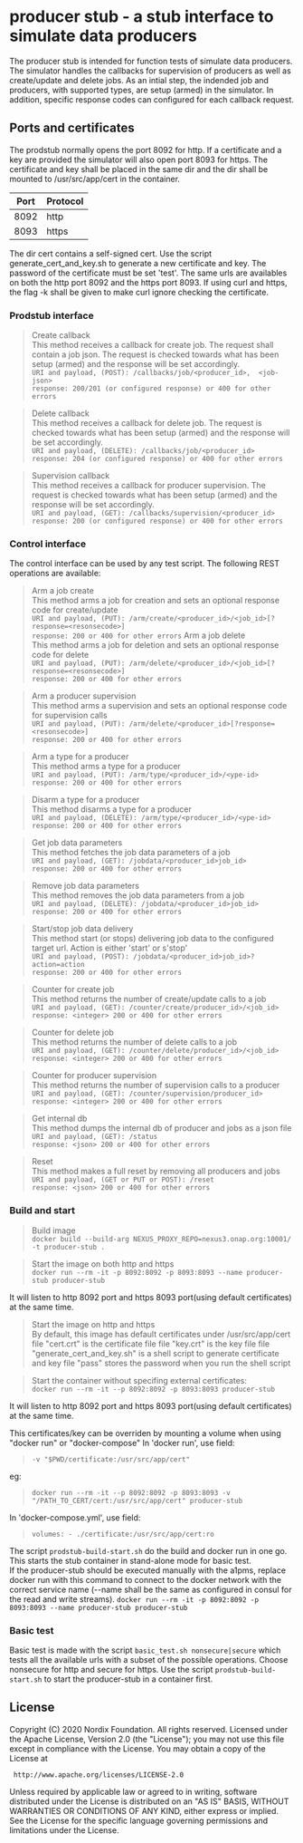 # producer stub - a stub interface to simulate data producers

The producer stub is intended for function tests of simulate data producers.
The simulator handles the callbacks for supervision of producers as well as create/update and delete jobs.
As an intial step, the indended job and producers, with supported types, are setup (armed) in the simulator.
In addition, specific response codes can configured for each callback request.

## Ports and certificates

The prodstub normally opens the port 8092 for http. If a certificate and a key are provided the simulator will also open port 8093 for https.
The certificate and key shall be placed in the same dir and the dir shall be mounted to /usr/src/app/cert in the container.

| Port     | Protocol |
| -------- | ----- |
| 8092     | http  |
| 8093     | https |

The dir cert contains a self-signed cert. Use the script generate_cert_and_key.sh to generate a new certificate and key. The password of the certificate must be set 'test'.
The same urls are availables on both the http port 8092 and the https port 8093. If using curl and https, the flag -k shall be given to make curl ignore checking the certificate.

### Prodstub interface

>Create callback<br>
This method receives a callback for create job. The request shall contain a job json. The request is checked towards what has been setup (armed) and the response will be set accordingly. <br>
```URI and payload, (POST): /callbacks/job/<producer_id>,  <job-json>```<br>
```response: 200/201 (or configured response) or 400 for other errors```

>Delete callback<br>
This method receives a callback for delete job. The request is checked towards what has been setup (armed) and the response will be set accordingly. <br>
```URI and payload, (DELETE): /callbacks/job/<producer_id>```<br>
```response: 204 (or configured response) or 400 for other errors```

>Supervision callback<br>
This method receives a callback for producer supervision. The request is checked towards what has been setup (armed) and the response will be set accordingly. <br>
```URI and payload, (GET): /callbacks/supervision/<producer_id>```<br>
```response: 200 (or configured response) or 400 for other errors```

### Control interface

The control interface can be used by any test script.
The following REST operations are available:

>Arm a job create<br>
This method arms a job for creation and sets an optional response code for create/update<br>
```URI and payload, (PUT): /arm/create/<producer_id>/<job_id>[?response=<resonsecode>]```<br>
```response: 200 or 400 for other errors```
>Arm a job delete<br>
This method arms a job for deletion and sets an optional response code for delete<br>
```URI and payload, (PUT): /arm/delete/<producer_id>/<job_id>[?response=<resonsecode>]```<br>
```response: 200 or 400 for other errors```

>Arm a producer supervision<br>
This method arms a supervision and sets an optional response code for supervision calls<br>
```URI and payload, (PUT): /arm/delete/<producer_id>[?response=<resonsecode>]```<br>
```response: 200 or 400 for other errors```

>Arm a type for a producer<br>
This method arms a type for a producer<br>
```URI and payload, (PUT): /arm/type/<producer_id>/<ype-id>```<br>
```response: 200 or 400 for other errors```

>Disarm a type for a producer<br>
This method disarms a type for a producer<br>
```URI and payload, (DELETE): /arm/type/<producer_id>/<ype-id>```<br>
```response: 200 or 400 for other errors```

>Get job data parameters<br>
This method fetches the job data parameters of a job<br>
```URI and payload, (GET): /jobdata/<producer_id>job_id>```<br>
```response: 200 or 400 for other errors```

>Remove job data parameters<br>
This method removes the job data parameters from a job<br>
```URI and payload, (DELETE): /jobdata/<producer_id>job_id>```<br>
```response: 200 or 400 for other errors```

>Start/stop job data delivery<br>
This method start (or stops) delivering job data to the configured target url. Action is either 'start' or s'stop'<br>
```URI and payload, (POST): /jobdata/<producer_id>job_id>?action=action```<br>
```response: 200 or 400 for other errors```

>Counter for create job<br>
This method returns the number of create/update calls to a job<br>
```URI and payload, (GET): /counter/create/producer_id>/<job_id>```<br>
```response: <integer> 200 or 400 for other errors```

>Counter for delete job<br>
This method returns the number of delete calls to a job<br>
```URI and payload, (GET): /counter/delete/producer_id>/<job_id>```<br>
```response: <integer> 200 or 400 for other errors```

>Counter for producer supervision<br>
This method returns the number of supervision calls to a producer<br>
```URI and payload, (GET): /counter/supervision/producer_id>```<br>
```response: <integer> 200 or 400 for other errors```

>Get internal db<br>
This method dumps the internal db of producer and jobs as a json file<br>
```URI and payload, (GET): /status```<br>
```response: <json> 200 or 400 for other errors```

>Reset<br>
This method makes a full reset by removing all producers and jobs<br>
```URI and payload, (GET or PUT or POST): /reset```<br>
```response: <json> 200 or 400 for other errors```

### Build and start

>Build image<br>
```docker build --build-arg NEXUS_PROXY_REPO=nexus3.onap.org:10001/ -t producer-stub .```

>Start the image on both http and https<br>
```docker run --rm -it -p 8092:8092 -p 8093:8093 --name producer-stub producer-stub```

It will listen to http 8092 port and https 8093 port(using default certificates) at the same time.

>Start the image on http and https<br>
By default, this image has default certificates under /usr/src/app/cert
file "cert.crt" is the certificate file
file "key.crt" is the key file
file "generate_cert_and_key.sh" is a shell script to generate certificate and key
file "pass" stores the password when you run the shell script

>Start the container without specifing external certificates:<br>
```docker run --rm -it --p 8092:8092 -p 8093:8093 producer-stub```

It will listen to http 8092 port and https 8093 port(using default certificates) at the same time.

This certificates/key can be overriden by mounting a volume when using "docker run" or "docker-compose"
In 'docker run', use field:
>```-v "$PWD/certificate:/usr/src/app/cert"```

eg:
>```docker run --rm -it --p 8092:8092 -p 8093:8093 -v "/PATH_TO_CERT/cert:/usr/src/app/cert" producer-stub```<br>

In 'docker-compose.yml', use field:<br>
>```volumes: - ./certificate:/usr/src/app/cert:ro```

The script ```prodstub-build-start.sh``` do the build and docker run in one go. This starts the stub container in stand-alone mode for basic test.<br>If the producer-stub should be executed manually with the a1pms, replace docker run with this command to connect to the docker network with the correct service name (--name shall be the same as configured in consul for the read and write streams).
```docker run --rm -it -p 8092:8092 -p 8093:8093 --name producer-stub producer-stub```

### Basic test

Basic test is made with the script ```basic_test.sh nonsecure|secure``` which tests all the available urls with a subset of the possible operations. Choose nonsecure for http and secure for https. Use the script ```prodstub-build-start.sh``` to start the producer-stub in a container first.

## License

Copyright (C) 2020 Nordix Foundation. All rights reserved.
Licensed under the Apache License, Version 2.0 (the "License");
you may not use this file except in compliance with the License.
You may obtain a copy of the License at

     http://www.apache.org/licenses/LICENSE-2.0

Unless required by applicable law or agreed to in writing, software
distributed under the License is distributed on an "AS IS" BASIS,
WITHOUT WARRANTIES OR CONDITIONS OF ANY KIND, either express or implied.
See the License for the specific language governing permissions and
limitations under the License.
